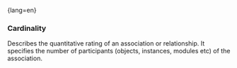 {lang=en}
### Cardinality
Describes the quantitative rating of an association or relationship.
It specifies the number of participants (objects, instances, modules etc)
of the association.

